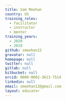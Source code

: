 ```yaml
---
title: Sam Meehan
country: US
training_roles:
  - facilitator
  - instructor
  - mentor
training_years:
  - 2020
  - 2019
github: smeehan12
gravatar: null
homepage: null
twitter: null
gitlab: null
bitbucket: null
orcid: 0000-0002-3613-7514
linkedin: null
email: smeehan12@gmail.com
layout: educator
---
```


<!-- Write something about yourself here (if you want)!
You can use Markdown syntax to style this page.
-->
